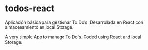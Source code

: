 ﻿# todos-react
Aplicación básica para gestionar To Do's. Desarrollada en React con almacenamiento en local Storage.

A very simple App to manage To Do's. Coded using React and local Storage.
